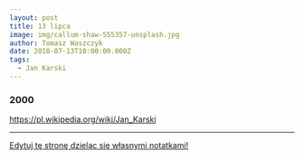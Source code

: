 ```yaml
---
layout: post
title: 13 lipca
image: img/callum-shaw-555357-unsplash.jpg
author: Tomasz Waszczyk
date: 2018-07-13T10:00:00.000Z
tags:
  - Jan Karski
---
```


### 2000

https://pl.wikipedia.org/wiki/Jan_Karski

---

<a href="https://github.com/TomaszWaszczyk/historia.waszczyk.com/edit/master/src/content/july-13.md" target="_blank">Edytuj tę stronę dzieląc się własnymi notatkami!</a>
